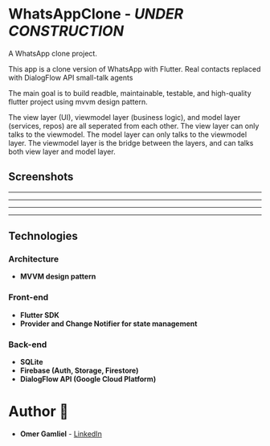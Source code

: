 # WhatsAppClone - _UNDER CONSTRUCTION_

A WhatsApp clone project.

This app is a clone version of WhatsApp with Flutter. Real contacts replaced with DialogFlow API small-talk agents

The main goal is to build readble, maintainable, testable, and high-quality flutter project using mvvm design pattern.

The view layer (UI), viewmodel layer (business logic), and model layer (services, repos) are all seperated from each other. The view layer can only talks to the viewmodel. The model layer can only talks to the viewmodel layer. The viewmodel layer is the bridge between the layers, and can talks both view layer and model layer.


## Screenshots

-------------------
-------------------
-------------------
-------------------

## Technologies
 
### Architecture
- **MVVM design pattern**

### Front-end
- **Flutter SDK**
- **Provider and Change Notifier for state management**

### Back-end
- **SQLite**
- **Firebase (Auth, Storage, Firestore)**
- **DialogFlow API (Google Cloud Platform)**

# Author 🙋

-   **Omer Gamliel** - [LinkedIn](https://www.linkedin.com/in/omer-gamliel-6a813a188/)

